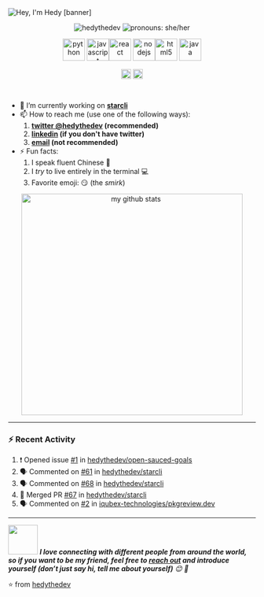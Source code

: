 <img src="https://raw.githubusercontent.com/hedythedev/hedythedev/master/assets/hedylibanner.png" alt="Hey, I'm Hedy [banner]" />
<!--
How did I make the fabulous banner?
Well, I did it using canva.com, nothing fancy completely free :)
-->

<!--
<h1 align="center">Sup everyone! 👋</h1>
-->
<p align="center"> <img src="https://komarev.com/ghpvc/?username=hedythedev" alt="hedythedev" /> <img src="https://img.shields.io/badge/Pronouns-She%2FHer-green" alt="pronouns: she/her" /> </p>
<!--
The above contains two badges, one is profile views count, and the other
one is "pronouns" info from shields.io
-->

<p align="center"><img src="https://devicons.github.io/devicon/devicon.git/icons/python/python-original.svg" alt="python" width="45" height="45"/> <img src="https://devicons.github.io/devicon/devicon.git/icons/javascript/javascript-original.svg" alt="javascript" width="45" height="45"/><img src="https://devicons.github.io/devicon/devicon.git/icons/react/react-original-wordmark.svg" alt="react" width="45" height="45"/> <img src="https://devicons.github.io/devicon/devicon.git/icons/nodejs/nodejs-original-wordmark.svg" alt="nodejs" width="45" height="45"/><img src="https://devicons.github.io/devicon/devicon.git/icons/html5/html5-original-wordmark.svg" alt="html5" width="45" height="45"/> <img src="https://devicons.github.io/devicon/devicon.git/icons/java/java-original-wordmark.svg" alt="java" width="45" height="45"/>  </p>
<!--
The above are the languages/technologies icons from devicons :)
-->

<p align="center">
<a href="https://twitter.com/Yash15601" target="blank"><img align="center" src="https://cdn.jsdelivr.net/npm/simple-icons@3.0.1/icons/twitter.svg" alt="hedythedev" height="20" width="20" /></a>
<a href="https://www.linkedin.com/in/yash-patel-22546a191" target="blank"><img align="center" src="https://cdn.jsdelivr.net/npm/simple-icons@3.0.1/icons/linkedin.svg" alt="hedy-li-8608831a6" height="20" width="20" /></a>

</p>
<!--
These are my social profile links/icons
-->

<br/>

- 🔭 I’m currently working on  **[starcli](https://github.com/hedythedev/starcli)**
- 📫 How to reach me (use one of the following ways):
   1. **[twitter @hedythedev](https://twitter.com/hedythedev) (recommended)**
   2. **[linkedin](https://www.linkedin.com/in/hedy-li-8608831a6/) (if you don't have twitter)**
   3. **[email](mailto:hedyhyry+hey@gmail.com) (not recommended)**
- ⚡ Fun facts: 
   1. I speak fluent Chinese 💯
   2. I *try* to live entirely in the terminal :computer:
   3. Favorite emoji: :smirk: (the *smirk*)


<!-- My GitHub stats with Dracula theme ❤️ -->
<p align="center">
<img src="https://github-readme-stats.vercel.app/api?username=hedythedev&show_icons=true&theme=dracula" alt="my github stats" width="450"/>
</p>

---
### :zap: Recent Activity
<!--START_SECTION:activity-->
1. ❗️ Opened issue [#1](https://github.com//hedythedev/open-sauced-goals/issues/1) in [hedythedev/open-sauced-goals](https://github.com//hedythedev/open-sauced-goals)
2. 🗣 Commented on [#61](https://github.com//hedythedev/starcli/issues/61) in [hedythedev/starcli](https://github.com//hedythedev/starcli)
3. 🗣 Commented on [#68](https://github.com//hedythedev/starcli/issues/68) in [hedythedev/starcli](https://github.com//hedythedev/starcli)
4. 🎉 Merged PR [#67](https://github.com//hedythedev/starcli/pull/67) in [hedythedev/starcli](https://github.com//hedythedev/starcli)
5. 🗣 Commented on [#2](https://github.com//iqubex-technologies/pkgreview.dev/issues/2) in [iqubex-technologies/pkgreview.dev](https://github.com//iqubex-technologies/pkgreview.dev)
<!--END_SECTION:activity-->
---

<!-- Feel free to reach out and introduce yourself :D-->
<img src="https://media.giphy.com/media/LnQjpWaON8nhr21vNW/giphy.gif" width="60"> <em><b>I love connecting with different people from around the world, so if you want to be my friend, feel free to <a href="https://twitter.com/hedythedev">reach out</a> and introduce yourself (don’t just say hi, tell me about yourself)</b> 😊 💜</em>

<!--The End, special thanks to all the wonderful people who made
the GitHub profile readme stats/workflows to make my profile look
fabulously dynamic ❤️-->

:star: from [hedythedev](https://github.com/hedythedev)
